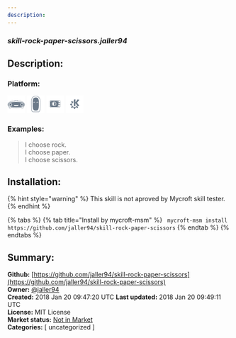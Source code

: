```yaml
---
description: 
---
```


### _skill-rock-paper-scissors.jaller94_  
## Description:  
  
  
### Platform:  
 ![Mark I](../.gitbook/assets/mark-1-icon.png)  ![Mark II](../.gitbook/assets/mark-2-icon.png)  ![Picroft](../.gitbook/assets/picroft-icon.png)  ![plasmoid](../.gitbook/assets/kde.png)   
### Examples:  
> I choose rock.  
> I choose paper.  
> I choose scissors.  
  
## Installation:  
{% hint style="warning" %}
This skill is not aproved by Mycroft skill tester.
{% endhint %}
    
{% tabs %}
{% tab title="Install by mycroft-msm" %}
``` mycroft-msm install https://github.com/jaller94/skill-rock-paper-scissors```
{% endtab %}
  {% endtabs %}
    
## Summary:  
**Github:** [https://github.com/jaller94/skill-rock-paper-scissors](https://github.com/jaller94/skill-rock-paper-scissors)  
**Owner:** [@jaller94](https://github.com/jaller94)  
**Created:** 2018 Jan 20 09:47:20 UTC  **Last updated:** 2018 Jan 20 09:49:11 UTC  
**License:** MIT License  
**Market status:** [Not in Market](https://market.mycroft.ai/skill/)  
**Categories:** [ uncategorized ]   
